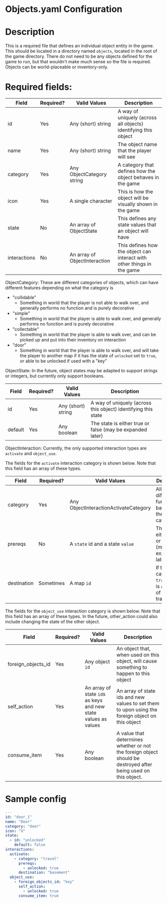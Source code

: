 # Objects.yaml Configuration

# Description
This is a required file that defines an individual object entity in the game. This should be located in a directory named `objects`, located in the root of the game directory. There do not need to be any objects defined for the game to run, but that wouldn't make much sense so the file is required. Objects can be world-placeable or inventory-only.

# Required fields:
| Field           | Required? | Valid Values                  | Description                                                                     |
|-----------------|-----------|-------------------------------|---------------------------------------------------------------------------------|
| id              | Yes       | Any (short) string            | A way of uniquely (across all objects) identifying this object                  |
| name            | Yes       | Any (short) string            | The object name that the player will see                                        |
| category        | Yes       | Any ObjectCategory string     | A category that defines how the object behaves in the game                      |
| icon            | Yes       | A single character            | This is how the object will be visually shown in the game                       |
| state           | No        | An array of ObjectState       | This defines any state values that an object will have                          |
| interactions    | No        | An array of ObjectInteraction | This defines how the object can interact with other things in the game          |

ObjectCategory:
These are different categories of objects, which can have different features depending on what the category is
- "collidable"
  - Something in world that the player is not able to walk over, and generally performs no function and is purely decorative
- "simple"
  - Something in world that the player is able to walk over, and generally performs no function and is purely decorative
- "collectable"
  - Something in world that the player is able to walk over, and can be picked up and put into their inventory on interaction 
- "door"
  - Something in world that the player is able to walk over, and will take the player to another map if it has the state of `unlocked` set to `true`, or able to be unlocked if used with a "key"

ObjectState:
In the future, object states may be adapted to support strings or integers, but currently only support booleans.

| Field   | Required? | Valid Values       | Description                                                   |
|---------|-----------|--------------------|---------------------------------------------------------------|
| id      | Yes       | Any (short) string | A way of uniquely (across this object) identifying this state |
| default | Yes       | Any boolean        | The state is either true or false (may be expanded later)     |

ObjectInteraction:
Currently, the only supported interaction types are `activate` and `object_use`. 

The fields for the `activate` interaction category is shown below. Note that this field has an array of these types.

| Field       | Required? | Valid Values                          | Description                                                           |
|-------------|-----------|---------------------------------------|-----------------------------------------------------------------------|
| category    | Yes       | Any ObjectInteractionActivateCategory | Allows different functionality based on the category                  |
| prereqs     | No        | A `state` id and a state `value`      | The state is either true or false (may be expanded later)             |
| destination | Sometimes | A map `id`                            | If the category is `travel`, this is a map `id` of where to travel to |

The fields for the `object_use` interaction category is shown below. Note that this field has an array of these types.
In the future, other_action could also include changing the state of the other object. 

| Field              | Required? | Valid Values                                                      | Description                                                                                                                                   |
|--------------------|-----------|-------------------------------------------------------------------|-----------------------------------------------------------------------------------------------------------------------------------------------|
| foreign_objects_id | Yes       | Any object `id`                                                   | An object that, when used on this object, will cause something to happen to this object                                                       |
| self_action        | Yes       | An array of state `id`s as keys and new state values as values    | An array of state ids and new values to set them to upon using the foreign object on this object                                              |
| consume_item       | Yes       | Any boolean                                                       | A value that determines whether or not the foreign object should be destroyed after being used on this object.                                |


# Sample config
```yaml
---
id: "door_1"
name: "Door"
category: "door"
icon: "X"
state:
  - id: "unlocked"
    default: false
interactions:
  activate:
    - category: "travel"
      prereqs:
        - unlocked: true
      destination: "basement"
  object_use:
    - foreign_objects_id: "key"
      self_action:
        - unlocked: true
      consume_item: true
```